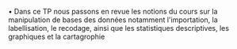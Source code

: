 •	Dans ce TP nous passons en revue les notions du cours sur la manipulation de bases des données notamment l'importation, la labellisation, le recodage, ainsi que les statistiques descriptives, les graphiques et la cartagrophie
